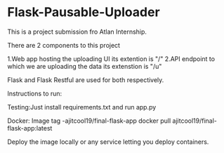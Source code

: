 # Flask-Pausable-Uploader
This is a project submission fro Atlan Internship.

There are 2 components to this project

1.Web app hosting the uploading UI its extention is "/"
2.API endpoint to which we are uploading the data its extenstion is "/u"

Flask and Flask Restful are used for both respectively.

Instructions to run:

Testing:Just install requirements.txt and run app.py

Docker:
Image tag -ajitcool19/final-flask-app
docker pull ajitcool19/final-flask-app:latest

Deploy the image locally or any service letting you deploy containers.
